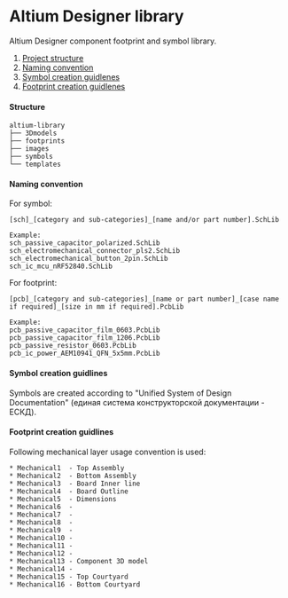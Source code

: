 # Altium Designer library
Altium Designer component footprint and symbol library.

1. [Project structure](#structure)
2. [Naming convention](#naming-convention)
3. [Symbol creation guidlenes](#symbol-creation-guidlines)
4. [Footprint creation guidlenes](#footprint-creation-guidlines)

#### Structure
```
altium-library
├── 3Dmodels
├── footprints
├── images
├── symbols
└── templates
```

#### Naming convention
For symbol:
```
[sch]_[category and sub-categories]_[name and/or part number].SchLib

Example:
sch_passive_capacitor_polarized.SchLib
sch_electromechanical_connector_pls2.SchLib
sch_electromechanical_button_2pin.SchLib
sch_ic_mcu_nRF52840.SchLib
```
For footprint:
```
[pcb]_[category and sub-categories]_[name or part number]_[case name if required]_[size in mm if required].PcbLib

Example:
pcb_passive_capacitor_film_0603.PcbLib
pcb_passive_capacitor_film_1206.PcbLib
pcb_passive_resistor_0603.PcbLib
pcb_ic_power_AEM10941_QFN_5x5mm.PcbLib
```

#### Symbol creation guidlines
Symbols are created according to "Unified System of Design Documentation"
(единая система конструкторской документации - ЕСКД).

#### Footprint creation guidlines
Following mechanical layer usage convention is used:
```
* Mechanical1  - Top Assembly
* Mechanical2  - Bottom Assembly
* Mechanical3  - Board Inner line
* Mechanical4  - Board Outline
* Mechanical5  - Dimensions
* Mechanical6  - 
* Mechanical7  - 
* Mechanical8  - 
* Mechanical9  - 
* Mechanical10 - 
* Mechanical11 - 
* Mechanical12 - 
* Mechanical13 - Component 3D model
* Mechanical14 - 
* Mechanical15 - Top Courtyard
* Mechanical16 - Bottom Courtyard
```
